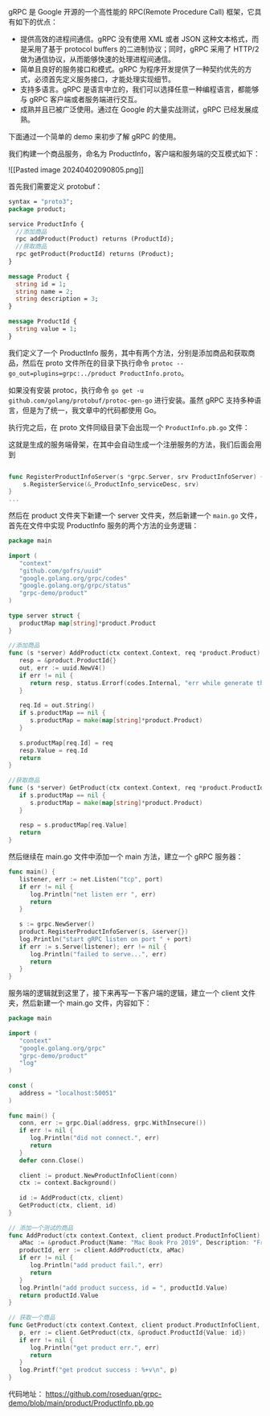 gRPC 是 Google 开源的一个高性能的 RPC(Remote Procedure Call) 框架，它具有如下的优点：

- 提供高效的进程间通信。gRPC 没有使用 XML 或者 JSON 这种文本格式，而是采用了基于 protocol buffers 的二进制协议；同时，gRPC 采用了 HTTP/2 做为通信协议，从而能够快速的处理进程间通信。
- 简单且良好的服务接口和模式。gRPC 为程序开发提供了一种契约优先的方式，必须首先定义服务接口，才能处理实现细节。
- 支持多语言。gRPC 是语言中立的，我们可以选择任意一种编程语言，都能够与 gRPC 客户端或者服务端进行交互。
- 成熟并且已被广泛使用。通过在 Google 的大量实战测试，gRPC 已经发展成熟。

下面通过一个简单的 demo 来初步了解 gRPC 的使用。

我们构建一个商品服务，命名为 ProductInfo，客户端和服务端的交互模式如下：


![[Pasted image 20240402090805.png]]


首先我们需要定义 protobuf：

```protobuf
syntax = "proto3";
package product;
​
service ProductInfo {
  //添加商品
  rpc addProduct(Product) returns (ProductId);
  //获取商品
  rpc getProduct(ProductId) returns (Product);
}
​
message Product {
  string id = 1;
  string name = 2;
  string description = 3;
}
​
message ProductId {
  string value = 1;
}
```


我们定义了一个 ProductInfo 服务，其中有两个方法，分别是添加商品和获取商品，然后在 proto 文件所在的目录下执行命令 `protoc --go_out=plugins=grpc:../product ProductInfo.proto`。

如果没有安装 protoc，执行命令 `go get -u github.com/golang/protobuf/protoc-gen-go` 进行安装。虽然 gRPC 支持多种语言，但是为了统一，我文章中的代码都使用 Go。

执行完之后，在 proto 文件同级目录下会出现一个 `ProductInfo.pb.go` 文件：

这就是生成的服务端骨架，在其中会自动生成一个注册服务的方法，我们后面会用到

```go

func RegisterProductInfoServer(s *grpc.Server, srv ProductInfoServer) {
	s.RegisterService(&_ProductInfo_serviceDesc, srv)
}
...
```



然后在 product 文件夹下新建一个 server 文件夹，然后新建一个 `main.go` 文件，首先在文件中实现 ProductInfo 服务的两个方法的业务逻辑：

```go
package main
​
import (
   "context"
   "github.com/gofrs/uuid"
   "google.golang.org/grpc/codes"
   "google.golang.org/grpc/status"
   "grpc-demo/product"
)
​
type server struct {
   productMap map[string]*product.Product
}
​
//添加商品
func (s *server) AddProduct(ctx context.Context, req *product.Product) (resp *product.ProductId, err error) {
   resp = &product.ProductId{}
   out, err := uuid.NewV4()
   if err != nil {
      return resp, status.Errorf(codes.Internal, "err while generate the uuid ", err)
   }
   
   req.Id = out.String()
   if s.productMap == nil {
      s.productMap = make(map[string]*product.Product) 
   }
   
   s.productMap[req.Id] = req
   resp.Value = req.Id
   return
}
​
//获取商品
func (s *server) GetProduct(ctx context.Context, req *product.ProductId) (resp *product.Product, err error) {
   if s.productMap == nil {
      s.productMap = make(map[string]*product.Product)
   }
​
   resp = s.productMap[req.Value]
   return
}
```

然后继续在 main.go 文件中添加一个 main 方法，建立一个 gRPC 服务器：

```go
func main() {
   listener, err := net.Listen("tcp", port)
   if err != nil {
      log.Println("net listen err ", err)
      return
   }
​
   s := grpc.NewServer()
   product.RegisterProductInfoServer(s, &server{})
   log.Println("start gRPC listen on port " + port)
   if err := s.Serve(listener); err != nil {
      log.Println("failed to serve...", err)
      return
   }
}
```




服务端的逻辑就到这里了，接下来再写一下客户端的逻辑，建立一个 client 文件夹，然后新建一个 main.go 文件，内容如下：

```go
package main
​
import (
   "context"
   "google.golang.org/grpc"
   "grpc-demo/product"
   "log"
)
​
const (
   address = "localhost:50051"
)
​
func main() {
   conn, err := grpc.Dial(address, grpc.WithInsecure())
   if err != nil {
      log.Println("did not connect.", err)
      return
   }
   defer conn.Close()
​
   client := product.NewProductInfoClient(conn)
   ctx := context.Background()
​
   id := AddProduct(ctx, client)
   GetProduct(ctx, client, id)
}
​
// 添加一个测试的商品
func AddProduct(ctx context.Context, client product.ProductInfoClient) (id string) {
   aMac := &product.Product{Name: "Mac Book Pro 2019", Description: "From Apple Inc."}
   productId, err := client.AddProduct(ctx, aMac)
   if err != nil {
      log.Println("add product fail.", err)
      return
   }
   log.Println("add product success, id = ", productId.Value)
   return productId.Value
}
​
// 获取一个商品
func GetProduct(ctx context.Context, client product.ProductInfoClient, id string) {
   p, err := client.GetProduct(ctx, &product.ProductId{Value: id})
   if err != nil {
      log.Println("get product err.", err)
      return
   }
   log.Printf("get prodcut success : %+v\n", p)
}
```





代码地址：
https://github.com/roseduan/grpc-demo/blob/main/product/ProductInfo.pb.go


